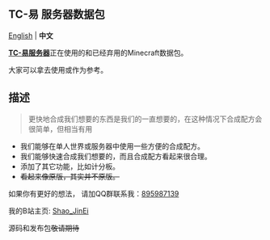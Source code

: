 TC-易 服务器数据包
--------
[English](https://github.com/Shao-JinEi/TC-yi-datapacks/blob/main/README.md) | **中文**

[**TC-易服务器**](https://space.bilibili.com/1131480381/)正在使用的和已经弃用的Minecraft数据包。

大家可以拿去使用或作为参考。

## 描述
>更快地合成我们想要的东西是我们的一直想要的，在这种情况下合成配方会很简单，但相当有用
  - 我们能够在单人世界或服务器中使用一些方便的合成配方。
  - 我们能够快速合成我们想要的，而且合成配方看起来很合理。
  - 添加了其它功能，比如计分板。
  - ~~看起来像原版，其实并不原版。~~

如果你有更好的想法，
请加QQ群联系我：[895987139](https://jq.qq.com/?_wv=1027&k=YLBrQzwx)

我的B站主页: [Shao_JinEi](https://space.bilibili.com/197644147)

源码和发布包~~敬请期待~~
